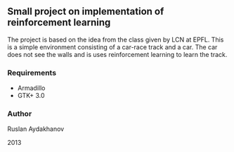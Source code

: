 ## Small project on implementation of reinforcement learning

The project is based on the idea from the class given by LCN at EPFL.
This is a simple environment consisting of a car-race track
and a car. The car does not see the walls and is uses reinforcement learning
to learn the track.

### Requirements 

- Armadillo
- GTK+ 3.0


### Author
Ruslan Aydakhanov

2013
